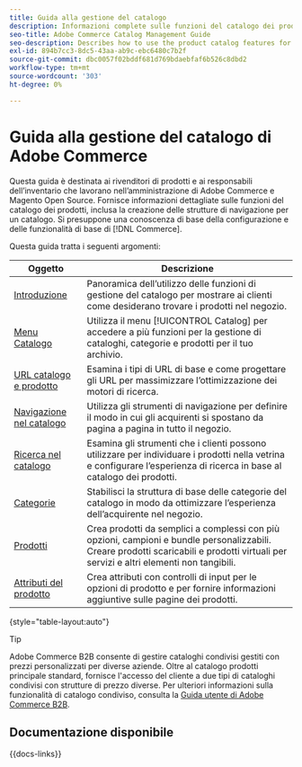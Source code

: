 ```yaml
---
title: Guida alla gestione del catalogo
description: Informazioni complete sulle funzioni del catalogo dei prodotti per gli amministratori di Adobe Commerce e Magento Open Source e per i venditori e-commerce.
seo-title: Adobe Commerce Catalog Management Guide
seo-description: Describes how to use the product catalog features for Adobe Commerce and Magento Open Source.
exl-id: 894b7cc3-8dc5-43aa-ab9c-ebc6480c7b2f
source-git-commit: dbc0057f02bddf681d769bdaebfaf6b526c8dbd2
workflow-type: tm+mt
source-wordcount: '303'
ht-degree: 0%

---
```


# Guida alla gestione del catalogo di Adobe Commerce

Questa guida è destinata ai rivenditori di prodotti e ai responsabili dell’inventario che lavorano nell’amministrazione di Adobe Commerce e Magento Open Source. Fornisce informazioni dettagliate sulle funzioni del catalogo dei prodotti, inclusa la creazione delle strutture di navigazione per un catalogo. Si presuppone una conoscenza di base della configurazione e delle funzionalità di base di [!DNL Commerce].

Questa guida tratta i seguenti argomenti:

| Oggetto | Descrizione |
| ------- | ----------- |
| [Introduzione](introduction.md) | Panoramica dell’utilizzo delle funzioni di gestione del catalogo per mostrare ai clienti come desiderano trovare i prodotti nel negozio. |
| [Menu Catalogo](catalog-menu.md) | Utilizza il menu [!UICONTROL Catalog] per accedere a più funzioni per la gestione di cataloghi, categorie e prodotti per il tuo archivio. |
| [URL catalogo e prodotto](catalog-urls.md) | Esamina i tipi di URL di base e come progettare gli URL per massimizzare l’ottimizzazione dei motori di ricerca. |
| [Navigazione nel catalogo](navigation.md) | Utilizza gli strumenti di navigazione per definire il modo in cui gli acquirenti si spostano da pagina a pagina in tutto il negozio. |
| [Ricerca nel catalogo](search.md) | Esamina gli strumenti che i clienti possono utilizzare per individuare i prodotti nella vetrina e configurare l’esperienza di ricerca in base al catalogo dei prodotti. |
| [Categorie](categories.md) | Stabilisci la struttura di base delle categorie del catalogo in modo da ottimizzare l’esperienza dell’acquirente nel negozio. |
| [Prodotti](products-list.md) | Crea prodotti da semplici a complessi con più opzioni, campioni e bundle personalizzabili. Creare prodotti scaricabili e prodotti virtuali per servizi e altri elementi non tangibili. |
| [Attributi del prodotto](product-attributes.md) | Crea attributi con controlli di input per le opzioni di prodotto e per fornire informazioni aggiuntive sulle pagine dei prodotti. |

{style="table-layout:auto"}

>[!TIP]
>
>Adobe Commerce B2B consente di gestire cataloghi condivisi gestiti con prezzi personalizzati per diverse aziende. Oltre al catalogo prodotti principale standard, fornisce l&#39;accesso del cliente a due tipi di cataloghi condivisi con strutture di prezzo diverse. Per ulteriori informazioni sulla funzionalità di catalogo condiviso, consulta la [Guida utente di Adobe Commerce B2B](../b2b/catalog-shared.md).

## Documentazione disponibile

{{docs-links}}
